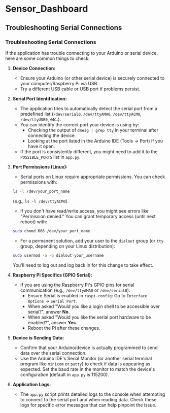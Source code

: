 # Sensor_Dashboard


## Troubleshooting Serial Connections

### Troubleshooting Serial Connections

If the application has trouble connecting to your Arduino or serial device, here are some common things to check:

1.  **Device Connection:**
    *   Ensure your Arduino (or other serial device) is securely connected to your computer/Raspberry Pi via USB.
    *   Try a different USB cable or USB port if problems persist.

2.  **Serial Port Identification:**
    *   The application tries to automatically detect the serial port from a predefined list (`/dev/serial0`, `/dev/ttyAMA0`, `/dev/ttyACM0`, `/dev/ttyUSB0`, etc.).
    *   You can identify the correct port your device is using by:
        *   Checking the output of `dmesg | grep tty` in your terminal after connecting the device.
        *   Looking at the port listed in the Arduino IDE (Tools -> Port) if you have it open.
    *   If the port is consistently different, you might need to add it to the `POSSIBLE_PORTS` list in `app.py`.

3.  **Port Permissions (Linux):**
    *   Serial ports on Linux require appropriate permissions. You can check permissions with:
      ```bash
      ls -l /dev/your_port_name
      ```
      (e.g., `ls -l /dev/ttyACM0`).
    *   If you don't have read/write access, you might see errors like "Permission denied." You can grant temporary access (until next reboot) with:
      ```bash
      sudo chmod 666 /dev/your_port_name
      ```
    *   For a permanent solution, add your user to the `dialout` group (or `tty` group, depending on your Linux distribution):
      ```bash
      sudo usermod -a -G dialout your_username
      ```
      You'll need to log out and log back in for this change to take effect.

4.  **Raspberry Pi Specifics (GPIO Serial):**
    *   If you are using the Raspberry Pi's GPIO pins for serial communication (e.g., `/dev/ttyAMA0` or `/dev/serial0`):
        *   Ensure Serial is enabled in `raspi-config`: Go to `Interface Options` -> `Serial Port`.
        *   When asked "Would you like a login shell to be accessible over serial?", answer **No**.
        *   When asked "Would you like the serial port hardware to be enabled?", answer **Yes**.
        *   Reboot the Pi after these changes.

5.  **Device is Sending Data:**
    *   Confirm that your Arduino/device is actually programmed to send data over the serial connection.
    *   Use the Arduino IDE's Serial Monitor (or another serial terminal program like `minicom` or `putty`) to check if data is appearing as expected. Set the baud rate in the monitor to match the device's configuration (default in `app.py` is 115200).

6.  **Application Logs:**
    *   The `app.py` script prints detailed logs to the console when attempting to connect to the serial port and when reading data. Check these logs for specific error messages that can help pinpoint the issue.
